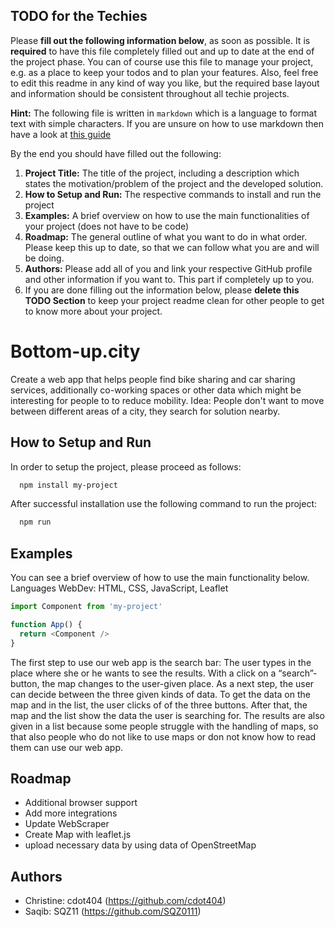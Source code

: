 ## TODO for the Techies
Please **fill out the following information below**, as soon as possible. It is **required** to have this file completely filled out and up to date at the end of the project phase.
You can of course use this file to manage your project, e.g. as a place to keep your todos and to plan your features. Also, feel free to edit this readme in any kind of way you like, but the required base layout and information should be consistent throughout all techie projects.

**Hint:** The following file is written in `markdown` which is a language to format text with simple characters. If you are unsure on how to use markdown then have a look at [this guide](https://www.markdownguide.org/basic-syntax/)

By the end you should have filled out the following:
1. **Project Title:** The title of the project, including a description which states the motivation/problem of the project and the developed solution.
2. **How to Setup and Run:** The respective commands to install and run the project
3. **Examples:** A brief overview on how to use the main functionalities of your project (does not have to be code)
4. **Roadmap:** The general outline of what you want to do in what order. Please keep this up to date, so that we can follow what you are and will be doing.
5. **Authors:** Please add all of you and link your respective GitHub profile and other information if you want to. This part if completely up to you.
6. If you are done filling out the information below, please **delete this TODO Section** to keep your project readme clean for other people to get to know more about your project.

# Bottom-up.city
Create a web app that helps people find bike sharing and car sharing services, additionally co-working spaces or other data which might be interesting for people to to reduce mobility. Idea: People don't want to move between different areas of a city, they search for solution nearby.  

## How to Setup and Run
In order to setup the project, please proceed as follows:

```bash
  npm install my-project
```

After successful installation use the following command to run the project:

```bash
  npm run
```
## Examples
You can see a brief overview of how to use the main functionality below.
Languages WebDev: HTML, CSS, JavaScript, Leaflet

```javascript
import Component from 'my-project'

function App() {
  return <Component />
}
```
The first step to use our web app is the search bar: The user types in the place where she or he wants to see the results. With a click on a “search”-button, the map changes to the user-given place. As a next step, the user can decide between the three given kinds of data. To get the data on the map and in the list, the user clicks of of the three buttons. After that, the map and the list show the data the user is searching for. The results are also given in a list because some people struggle with the handling of maps, so that also people who do not like to use maps or don not know how to read them can use our web app. 
  
## Roadmap
- Additional browser support
- Add more integrations
- Update WebScraper
- Create Map with leaflet.js
- upload necessary data by using data of OpenStreetMap

  
## Authors
- Christine: cdot404 (https://github.com/cdot404)
- Saqib: SQZ11 (https://github.com/SQZ0111)

  

